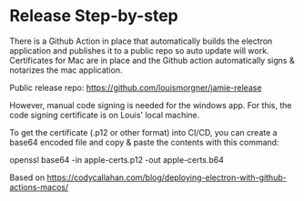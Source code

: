 # Release Step-by-step

There is a Github Action in place that automatically builds the electron application and publishes it to a public repo so auto update will work. Certificates for Mac are in place and the Github action automatically signs & notarizes the mac application.

Public release repo: https://github.com/louismorgner/jamie-release

However, manual code signing is needed for the windows app. For this, the code signing certificate is on Louis' local machine.

To get the certificate (.p12 or other format) into CI/CD, you can create a base64 encoded file and copy & paste the contents with this command:

openssl base64 -in apple-certs.p12 -out apple-certs.b64

Based on https://codycallahan.com/blog/deploying-electron-with-github-actions-macos/
